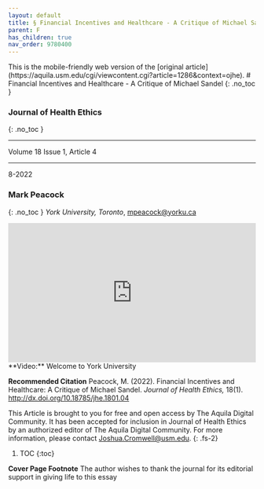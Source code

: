 ```yaml
---
layout: default
title: § Financial Incentives and Healthcare - A Critique of Michael Sandel 
parent: F 
has_children: true
nav_order: 9780400
---
```

<style>
.dont-break-out {
  /* These are technically the same, but use both */
  overflow-wrap: break-word;
  word-wrap: break-word;

     -ms-word-break: break-all;
  /* This is the dangerous one in WebKit, as it breaks things wherever */
  word-break: break-all;
  /* Instead use this non-standard one: */
  word-break: break-word;
}

.youtube-container {
    position: relative;
    width: 100%;
    height: 0;
    padding-bottom: 56.25%;
}
.youtube-video {
    position: absolute;
    top: 0;
    left: 0;
    width: 100%;
    height: 100%;
}

</style>

<div class="dont-break-out" markdown="1">
This is the mobile-friendly web version of the [original article](https://aquila.usm.edu/cgi/viewcontent.cgi?article=1286&context=ojhe).
# Financial Incentives and Healthcare - A Critique of Michael Sandel
{: .no_toc }

### Journal of Health Ethics  
{: .no_toc }

***

Volume 18 Issue 1, Article 4 

***

8-2022

### Mark Peacock
{: .no_toc }
*York University, Toronto*, mpeacock@yorku.ca

<div class="youtube-container">
<iframe width="100%" src="https://www.youtube.com/embed/iMh6axIYIBk" title="YouTube video player" frameborder="0" allow="accelerometer; autoplay; clipboard-write; encrypted-media; gyroscope; picture-in-picture" allowfullscreen class="youtube-video"></iframe>
</div>
**Video:** Welcome to York University 

**Recommended Citation**
Peacock, M. (2022). Financial Incentives and Healthcare: A Critique of Michael Sandel. *Journal of Health Ethics,* 18(1). http://dx.doi.org/10.18785/jhe.1801.04

This Article is brought to you for free and open access by The Aquila Digital Community. It has been accepted for inclusion in Journal of Health Ethics by an authorized editor of The Aquila Digital Community. For more information, please contact Joshua.Cromwell@usm.edu.
{: .fs-2}

1. TOC
{:toc}

**Cover Page Footnote**
The author wishes to thank the journal for its editorial support in giving life to this essay


</div>
